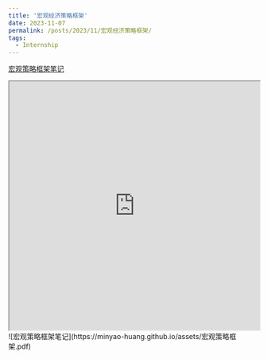 ```yaml
---
title: '宏观经济策略框架'
date: 2023-11-07
permalink: /posts/2023/11/宏观经济策略框架/
tags:
  - Internship
---
```


[宏观策略框架笔记](https://minyao-huang.github.io/assets/宏观策略框架.pdf)
<iframe src="https://minyao-huang.github.io/assets/宏观策略框架.pdf" width="100%" height="500"></iframe>
![宏观策略框架笔记](https://minyao-huang.github.io/assets/宏观策略框架.pdf)
